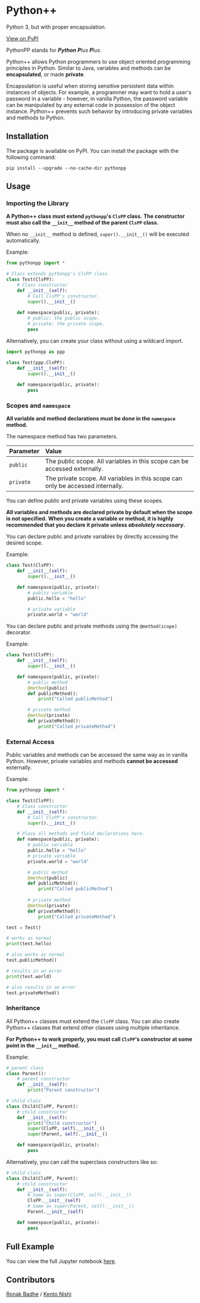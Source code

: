 # Python++
Python 3, but with proper encapsulation.

[View on PyPI](https://pypi.org/project/pythonpp/)

PythonPP stands for ***Python** **P**lus **P**lus*.

Python++ allows Python programmers to use object oriented programming principles in Python.
Similar to Java, variables and methods can be **encapsulated**, or made **private**. 

Encapsulation is useful when storing sensitive persistent data within instances of objects.
For example, a programmer may want to hold a user's password in a variable - however,
in vanilla Python, the password variable can be manipulated by any external code in possession of the object instance. 
Python++ prevents such behavior by introducing private variables and methods to Python.

## Installation
The package is available on PyPI.
You can install the package with the following command:
```shell
pip install --upgrade --no-cache-dir pythonpp
```

## Usage

### Importing the Library

**A Python++ class must extend `pythonpp`'s `ClsPP` class.**
**The constructor must also call the `__init__` method of the parent `ClsPP` class.**

When no ``__init__`` method is defined, `super().__init__()` will be executed automatically.


Example:
```python
from pythonpp import *

# Class extends pythonpp's ClsPP class.
class Test(ClsPP):
    # Class constructor
    def __init__(self):
        # Call ClsPP's constructor.
        super().__init__()
    
    def namespace(public, private):
        # public: the public scope.
        # private: the private scope.
        pass
```

Alternatively, you can create your class without using a wildcard import.

```python
import pythonpp as ppp

class Test(ppp.ClsPP):
    def __init__(self):
        super().__init__()
        
    def namespace(public, private):
        pass
```

### Scopes and `namespace`

**All variable and method declarations must be done in the `namespace` method.**

 The namespace method has two parameters.

| Parameter | Value |
|:----------|:------|
| `public`  | The public scope. All variables in this scope can be accessed externally.
| `private` | The private scope. All variables in this scope can only be accessed internally. |

You can define public and private variables using these scopes.

**All variables and methods are declared private by default when the scope is not specified.**
**When you create a variable or method, it is highly recommended that you declare it private unless *absolutely necessary*.**

You can declare public and private variables by directly accessing the desired scope.

Example:
```python
class Test(ClsPP):
    def __init__(self):
        super().__init__()

    def namespace(public, private):
        # public variable
        public.hello = "hello"

        # private variable
        private.world = "world"
```

You can declare public and private methods using the `@method(scope)` decorator.

Example:
```python
class Test(ClsPP):
    def __init__(self):
        super().__init__()

    def namespace(public, private):
        # public method
        @method(public)
        def publicMethod():
            print("Called publicMethod")

        # private method
        @method(private)
        def privateMethod():
            print("Called privateMethod")
```

### External Access

Public variables and methods can be accessed the same way as in vanilla Python. However, private variables and methods **cannot be accessed** externally.

Example:
```python
from pythonpp import *

class Test(ClsPP):
    # Class constructor
    def __init__(self):
        # Call ClsPP's constructor.
        super().__init__()

    # Place all methods and field declarations here.
    def namespace(public, private):
        # public variable
        public.hello = "hello"
        # private variable
        private.world = "world"

        # public method
        @method(public)
        def publicMethod():
            print("Called publicMethod")
        
        # private method
        @method(private)
        def privateMethod():
            print("Called privateMethod")
```
```python
test = Test()

# works as normal
print(test.hello)

# also works as normal
test.publicMethod()

# results in an error
print(test.world)

# also results in an error
test.privateMethod()
```

### Inheritance

All Python++ classes must extend the `ClsPP` class. You can also create Python++ classes that extend other classes using multiple inheritance.

**For Python++ to work properly, you must call `ClsPP`'s constructor at some point in the `__init__` method.**

Example:
```python
# parent class
class Parent():
    # parent constructor
    def __init__(self):
        print("Parent constructor")

# child class
class Child(ClsPP, Parent):
    # child constructor
    def __init__(self):
        print("Child constructor")
        super(ClsPP, self).__init__()
        super(Parent, self).__init__()

    def namespace(public, private):
        pass
```

Alternatively, you can call the superclass constructors like so:

```python
# child class
class Child(ClsPP, Parent):
    # child constructor
    def __init__(self):
        # Same as super(ClsPP, self).__init__()
        ClsPP.__init__(self)
        # Same as super(Parent, self).__init__()
        Parent.__init__(self)

    def namespace(public, private):
        pass
```

## Full Example
You can view the full Jupyter notebook [here](https://github.com/r2dev2bb8/PythonPP/blob/master/examples/example.ipynb).

## Contributors

[Ronak Badhe](https://github.com/r2dev2bb8)
/
[Kento Nishi](https://github.com/KentoNishi)
